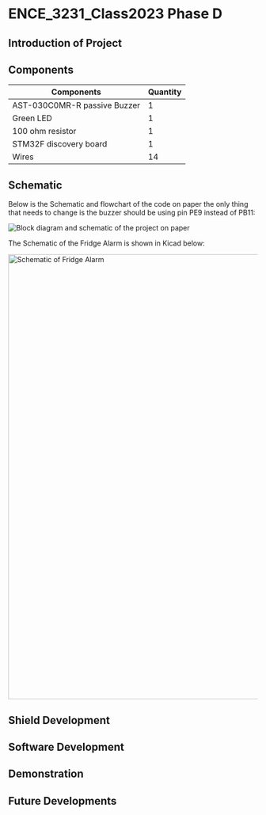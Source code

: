 # ENCE_3231_Class2023 Phase D

## Introduction of Project


## Components

| Components | Quantity |
| ------------- | ------------- |
| AST-030C0MR-R passive Buzzer  | 1  |
| Green LED  | 1  |
| 100 ohm resistor  | 1 |
| STM32F discovery board  | 1  |
| Wires  | 14  |



## Schematic
Below is the Schematic and flowchart of the code on paper the only thing that needs to change is the buzzer should be using pin PE9 instead of PB11:

![Block diagram and schematic of the project on paper](https://github.com/Kkihamin/ENCE_3231_Class2023/assets/129350322/972aabb5-46ca-44a3-a927-305a9333196c)

The Schematic of the Fridge Alarm is shown in Kicad below:

<img width="899" alt="Schematic of Fridge Alarm" src="https://github.com/Kkihamin/ENCE_3231_Class2023/assets/129350322/9cff771e-7d96-4b72-b1e9-3db029bccae1">


## Shield Development


## Software Development


## Demonstration



## Future Developments




